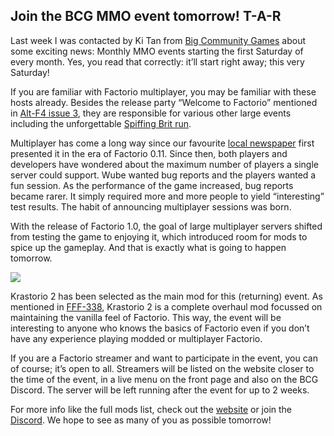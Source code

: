 ## Join the BCG MMO event tomorrow! <author>T-A-R</author>

Last week I was contacted by Ki Tan from [Big Community Games](https://www.bigcommunitygames.com/Factorio-MMO) about some exciting news: Monthly MMO events starting the first Saturday of every month. Yes, you read that correctly: it’ll start right away; this very Saturday!

If you are familiar with Factorio multiplayer, you may be familiar with these hosts already. Besides the release party “Welcome to Factorio” mentioned in [Alt-F4 issue 3](https://alt-f4.blog/ALTF4-3/#dont-break-the-new-toys-please-t-a-r), they are responsible for various other large events including the unforgettable [Spiffing Brit run](https://www.youtube.com/watch?v=2hgvIhMkgKU).

Multiplayer has come a long way since our favourite [local newspaper](https://factorio.com/blog/post/fff-58) first presented it in the era of Factorio 0.11. Since then, both players and developers have wondered about the maximum number of players a single server could support. Wube wanted bug reports and the players wanted a fun session. As the performance of the game increased, bug reports became rarer. It simply required more and more people to yield “interesting” test results. The habit of announcing multiplayer sessions was born.

With the release of Factorio 1.0, the goal of large multiplayer servers shifted from testing the game to enjoying it, which introduced room for mods to spice up the gameplay. And that is exactly what is going to happen tomorrow.

![](2020:10:3:17:00)

Krastorio 2 has been selected as the main mod for this (returning) event. As mentioned in [FFF-338](https://www.factorio.com/blog/post/fff-338), Krastorio 2 is a complete overhaul mod focussed on maintaining the vanilla feel of Factorio. This way, the event will be interesting to anyone who knows the basics of Factorio even if you don’t have any experience playing modded or multiplayer Factorio.

If you are a Factorio streamer and want to participate in the event, you can of course; it’s open to all. Streamers will be listed on the website closer to the time of the event, in a live menu on the front page and also on the BCG Discord. The server will be left running after the event for up to 2 weeks.

For more info like the full mods list, check out the [website](https://www.bigcommunitygames.com/Factorio-MMO) or join the [Discord](https://discord.gg/N8G5nBn). We hope to see as many of you as possible tomorrow!
